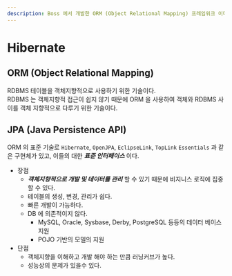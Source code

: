 ```yaml
---
description: Boss 에서 개발한 ORM (Object Relational Mapping) 프레임워크 이다.
---
```


# Hibernate

## ORM \(Object Relational Mapping\)

RDBMS 테이블을 객체지향적으로 사용하기 위한 기술이다.  
RDBMS 는 객체지향적 접근이 쉽지 않기 때문에 ORM 을 사용하여 객체와 RDBMS 사이를 객체 지향적으로 다루기 위한 기술이다.

## JPA \(Java Persistence API\)

ORM 의 표준 기술로 `Hibernate`, `OpenJPA`, `EclipseLink`, `TopLink` `Essentials`  과 같은 구현체가 있고, 이들의 대한 _**표준 인터페이스**_ 이다.

* 장점
  * _**객체지향적으로 개발 및 데이터를 관리**_ 할 수 있기 때문에 비지니스 로직에 집중할 수 있다.
  * 테이블의 생성, 변경, 관리가 쉽다.
  * 빠른 개발이 가능하다.
  * DB 에 의존적이지 않다.
    * MySQL, Oracle, Sysbase, Derby, PostgreSQL 등등의 데이터 베이스 지원
    * POJO 기반의 모델의 지원
* 단점
  * 객체지향을 이해하고 개발 해야 하는 만큼 러닝커브가 높다.
  * 성능상의 문제가 있을수 있다.